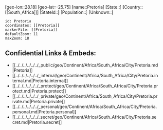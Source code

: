 ﻿---
location: [-25.75,28.18]
mapzoom: [7,12] 
mapmarker: city 
type: City
tags:
- geo/City


SpocWebEntityId: 33518
isDeleted: false
confidential: public

---
[geo-lon::28.18]
[geo-lat::-25.75]
[name::Pretoria]
[State::]
[Country::[[South_Africa]]]
[StateId::]
[Population::]
[Unknown::]


```leaflet
id: Pretoria
coordinates: [[Pretoria]]
markerFile: [[Pretoria]]
defaultZoom: 11 
maxZoom: 18
```


## Confidential Links & Embeds: 
- [[../../../../../../_public/geo/Continent/Africa/South_Africa/City/Pretoria.md|Pretoria]] 
- [[../../../../../../_internal/geo/Continent/Africa/South_Africa/City/Pretoria.internal.md|Pretoria.internal]] 
- [[../../../../../../_protect/geo/Continent/Africa/South_Africa/City/Pretoria.protect.md|Pretoria.protect]] 
- [[../../../../../../_private/geo/Continent/Africa/South_Africa/City/Pretoria.private.md|Pretoria.private]] 
- [[../../../../../../_personal/geo/Continent/Africa/South_Africa/City/Pretoria.personal.md|Pretoria.personal]] 
- [[../../../../../../_secret/geo/Continent/Africa/South_Africa/City/Pretoria.secret.md|Pretoria.secret]] 
